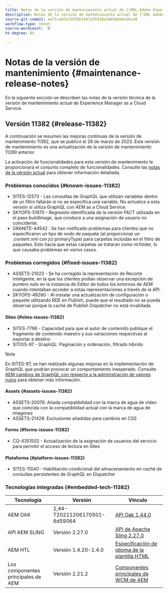 ```yaml
---
title: Notas de la versión de mantenimiento actual de [!DNL Adobe Experience Manager] as a Cloud Service.
description: Notas de la versión de mantenimiento actual de [!DNL Adobe Experience Manager] as a Cloud Service.
source-git-commit: ea71ca9fe259fbbf497a35930a10450bd4e26ce8
workflow-type: tm+mt
source-wordcount: '0'
ht-degree: 0%

---
```



# Notas de la versión de mantenimiento {#maintenance-release-notes}

En la siguiente sección se describen las notas de la versión técnica de la versión de mantenimiento actual de Experience Manager as a Cloud Service.

## Versión 11382 {#release-11382}

A continuación se resumen las mejoras continuas de la versión de mantenimiento 11382, que se publicó el 28 de marzo de 2023. Esta versión de mantenimiento es una actualización de la versión de mantenimiento 11289 anterior.

La activación de funcionalidades para esta versión de mantenimiento le proporcionará el conjunto completo de funcionalidades. Consulte las [notas de la versión actual](/help/release-notes/release-notes-cloud/release-notes-current.md) para obtener información detallada.

### Problemas conocidos {#known-issues-11382}

- SITES-12573 - Las consultas de GraphQL que utilizan variables dentro de un filtro fallarán si no se especifica una variable. No actualice a esta versión si utiliza GraphQL con AEM as a Cloud Service.
- SKYOPS-51970 - Regresión identificada de la versión FACT utilizada en el paso buildImage, que conduce a una asignación de usuario no coincidente.
- GRANITE-44542 : Se han notificado problemas para clientes que no especificaron un tipo de nodo de paquete (al proporcionar un .content.xml con jcr:primaryType) para carpetas incluidas en el filtro de paquetes. Esto hacía que estas carpetas se trataran como nt:folder, lo que causaba problemas en varios casos.

### Problemas corregidos {#fixed-issues-11382}

- ASSETS-21023 - Se ha corregido la representación de Recorte inteligente, en la que los clientes podían observar una excepción de puntero nulo en la instancia de Editor de todos los entornos de AEM cuando intentaban acceder a estas representaciones a través de la API.
- SKYOPS-49280 - Al instalar una actualización de configuración o paquete utilizando RDE en Publish, puede que el resultado no se pueda observar porque la caché de Publish Dispatcher no está invalidada

#### Sites {#sites-issues-11382}

- SITES-7796 - Capacidad para que el autor de contenido publique el fragmento de contenido maestro y sus variaciones respectivas al exportar a destino
- SITIOS-97 - GraphQL: Paginación y ordenación, filtrado híbrido

>[!NOTE]
>
> En SITES-97, se han realizado algunas mejoras en la implementación de GraphQL que podrían provocar un comportamiento inesperado. Consulte [AEM cambios de GraphQL con respecto a la administración de valores nulos](https://experienceleague.adobe.com/docs/experience-cloud-kcs/kbarticles/KA-21792.html) para obtener más información.

#### Assets {#assets-issues-11382}

- ASSETS-20076: Añada compatibilidad con la marca de agua de vídeo que coincida con la compatibilidad actual con la marca de agua de imágenes
- ASSETS-21428: Exclusiones añadidas para cambios en CSS

#### Forms {#forms-issues-11382}

- CQ-4351502 - Actualización de la asignación de usuarios del servicio para permitir el acceso de lectura en Sites

#### Plataforma {#platform-issues-11382}

- SITES-11040 - Habilitación condicional del almacenamiento en caché de consultas persistentes de GraphQL en Dispatcher

### Tecnologías integradas {#embedded-tech-11382}

| Tecnología | Versión | Vínculo |
|---|---|---|
| AEM OAK | 1,44-T20221206170501-6d59064 | [API Oak 1.44.0](https://www.javadoc.io/doc/org.apache.jackrabbit/oak-api/1.44.0/index.html) |
| API AEM SLING | Versión 2.27.0 | [API de Apache Sling 2.27.0](https://www.javadoc.io/doc/org.apache.sling/org.apache.sling.api/latest/index.html) |
| AEM HTL | Versión 1.4.20-1.4.0 | [Especificación de idioma de la plantilla HTML](https://github.com/adobe/htl-spec) |
| Los componentes principales de AEM | Versión 2.21.2 | [Componentes principales de WCM de AEM](https://github.com/adobe/aem-core-wcm-components) |
